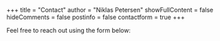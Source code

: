 +++
title = "Contact"
author = "Niklas Petersen"
showFullContent = false
hideComments = false
postinfo = false
contactform = true
+++

Feel free to reach out using the form below:

